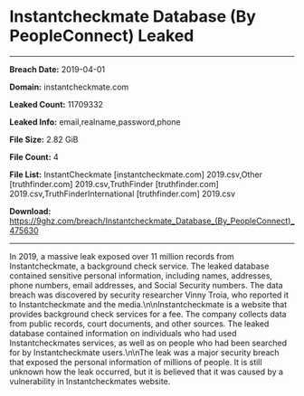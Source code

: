 # Instantcheckmate Database (By PeopleConnect) Leaked

------------
**Breach Date:** 2019-04-01

**Domain:** instantcheckmate.com

**Leaked Count:** 11709332

**Leaked Info:** email,realname,password,phone

**File Size:** 2.82 GiB

**File Count:** 4

**File List:** InstantCheckmate [instantcheckmate.com] 2019.csv,Other [truthfinder.com] 2019.csv,TruthFinder [truthfinder.com] 2019.csv,TruthFinderInternational [truthfinder.com] 2019.csv

**Download:** https://9ghz.com/breach/Instantcheckmate_Database_(By_PeopleConnect)_475630

------------
In 2019, a massive leak exposed over 11 million records from Instantcheckmate, a background check service. The leaked database contained sensitive personal information, including names, addresses, phone numbers, email addresses, and Social Security numbers. The data breach was discovered by security researcher Vinny Troia, who reported it to Instantcheckmate and the media.\n\nInstantcheckmate is a website that provides background check services for a fee. The company collects data from public records, court documents, and other sources. The leaked database contained information on individuals who had used Instantcheckmates services, as well as on people who had been searched for by Instantcheckmate users.\n\nThe leak was a major security breach that exposed the personal information of millions of people. It is still unknown how the leak occurred, but it is believed that it was caused by a vulnerability in Instantcheckmates website.
